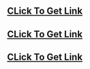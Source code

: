 ﻿## [**CLick To Get Link**](https://allresources.xyz/stumbleguys.html/)
## [**CLick To Get Link**](https://allresources.xyz/stumbleguys.html/)
## [**CLick To Get Link**](https://allresources.xyz/stumbleguys.html/)
